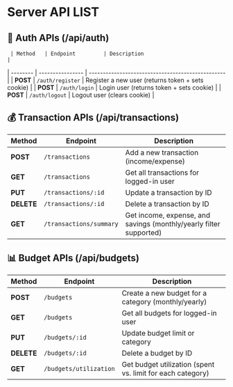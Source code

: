 # Server API LIST
  
  ## 🔑 Auth APIs (/api/auth)
     | Method   | Endpoint         | Description                                       |
| -------- | ---------------- | ------------------------------------------------- |
| **POST** | `/auth/register` | Register a new user (returns token + sets cookie) |
| **POST** | `/auth/login`    | Login user (returns token + sets cookie)          |
| **POST** | `/auth/logout`   | Logout user (clears cookie)                       |

  ## 💰 Transaction APIs (/api/transactions)
| Method     | Endpoint                | Description                                                        |
| ---------- | ----------------------- | ------------------------------------------------------------------ |
| **POST**   | `/transactions`         | Add a new transaction (income/expense)                             |
| **GET**    | `/transactions`         | Get all transactions for logged-in user                            |
| **PUT**    | `/transactions/:id`     | Update a transaction by ID                                         |
| **DELETE** | `/transactions/:id`     | Delete a transaction by ID                                         |
| **GET**    | `/transactions/summary` | Get income, expense, and savings (monthly/yearly filter supported) |

  ##  📊 Budget APIs (/api/budgets)
  | Method     | Endpoint               | Description                                                |
| ---------- | ---------------------- | ---------------------------------------------------------- |
| **POST**   | `/budgets`             | Create a new budget for a category (monthly/yearly)        |
| **GET**    | `/budgets`             | Get all budgets for logged-in user                         |
| **PUT**    | `/budgets/:id`         | Update budget limit or category                            |
| **DELETE** | `/budgets/:id`         | Delete a budget by ID                                      |
| **GET**    | `/budgets/utilization` | Get budget utilization (spent vs. limit for each category) |
